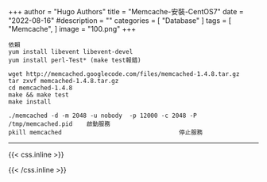 +++
author = "Hugo Authors"
title = "Memcache-安裝-CentOS7"
date = "2022-08-16"
#description = ""
categories = [
    "Database"
]
tags = [
    "Memcache",
]
image = "100.png"
+++



    依賴
    yum install libevent libevent-devel
    yum install perl-Test* (make test報錯)
    
    wget http://memcached.googlecode.com/files/memcached-1.4.8.tar.gz
    tar zxvf memcached-1.4.8.tar.gz
    cd memcached-1.4.8
    make && make test
    make install
    
    ./memcached -d -m 2048 -u nobody  -p 12000 -c 2048 -P /tmp/memcached.pid	啟動服務
    pkill memcached									停止服務



***

{{< css.inline >}}
<style>
.emojify {
	font-family: Apple Color Emoji, Segoe UI Emoji, NotoColorEmoji, Segoe UI Symbol, Android Emoji, EmojiSymbols;
	font-size: 2rem;
	vertical-align: middle;
}
@media screen and (max-width:650px) {
  .nowrap {
    display: block;
    margin: 25px 0;
  }
}
</style>
{{< /css.inline >}}
